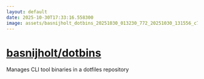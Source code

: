 ```yaml
---
layout: default
date: 2025-10-30T17:33:16.558300
image: assets/basnijholt_dotbins_20251030_013230_772_20251030_131556_c751be--20251030T173217493--cropped.png
---
```


# [basnijholt/dotbins](https://github.com/basnijholt/dotbins/)

Manages CLI tool binaries in a dotfiles repository
